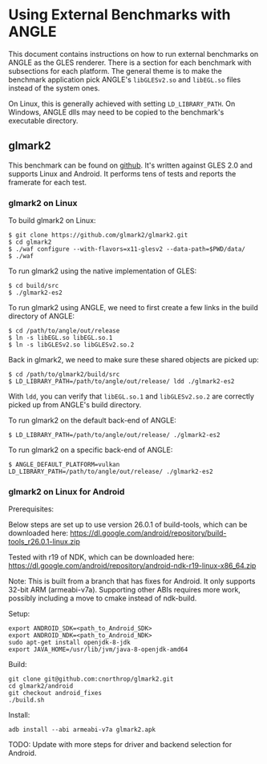# Using External Benchmarks with ANGLE

This document contains instructions on how to run external benchmarks on ANGLE as the GLES renderer.
There is a section for each benchmark with subsections for each platform.  The general theme is to
make the benchmark application pick ANGLE's `libGLESv2.so` and `libEGL.so` files instead of the
system ones.

On Linux, this is generally achieved with setting `LD_LIBRARY_PATH`.  On Windows, ANGLE dlls may
need to be copied to the benchmark's executable directory.

## glmark2

This benchmark can be found on [github](https://github.com/glmark2/glmark2).  It's written against
GLES 2.0 and supports Linux and Android.  It performs tens of tests and reports the framerate for
each test.

### glmark2 on Linux

To build glmark2 on Linux:

```
$ git clone https://github.com/glmark2/glmark2.git
$ cd glmark2
$ ./waf configure --with-flavors=x11-glesv2 --data-path=$PWD/data/
$ ./waf
```

To run glmark2 using the native implementation of GLES:

```
$ cd build/src
$ ./glmark2-es2
```

To run glmark2 using ANGLE, we need to first create a few links in the build directory of ANGLE:

```
$ cd /path/to/angle/out/release
$ ln -s libEGL.so libEGL.so.1
$ ln -s libGLESv2.so libGLESv2.so.2
```

Back in glmark2, we need to make sure these shared objects are picked up:

```
$ cd /path/to/glmark2/build/src
$ LD_LIBRARY_PATH=/path/to/angle/out/release/ ldd ./glmark2-es2
```

With `ldd`, you can verify that `libEGL.so.1` and `libGLESv2.so.2` are correctly picked up from
ANGLE's build directory.

To run glmark2 on the default back-end of ANGLE:

```
$ LD_LIBRARY_PATH=/path/to/angle/out/release/ ./glmark2-es2
```

To run glmark2 on a specific back-end of ANGLE:

```
$ ANGLE_DEFAULT_PLATFORM=vulkan LD_LIBRARY_PATH=/path/to/angle/out/release/ ./glmark2-es2
```

### glmark2 on Linux for Android

Prerequisites:

Below steps are set up to use version 26.0.1 of build-tools, which can be downloaded here:
https://dl.google.com/android/repository/build-tools_r26.0.1-linux.zip

Tested with r19 of NDK, which can be downloaded here:
https://dl.google.com/android/repository/android-ndk-r19-linux-x86_64.zip

Note: This is built from a branch that has fixes for Android.  It only supports 32-bit ARM (armeabi-v7a).  Supporting other ABIs requires more work, possibly including a move to cmake instead of ndk-build.

Setup:

```
export ANDROID_SDK=<path_to_Android_SDK>
export ANDROID_NDK=<path_to_Android_NDK>
sudo apt-get install openjdk-8-jdk
export JAVA_HOME=/usr/lib/jvm/java-8-openjdk-amd64
```

Build:

```
git clone git@github.com:cnorthrop/glmark2.git
cd glmark2/android
git checkout android_fixes
./build.sh
```

Install:

```
adb install --abi armeabi-v7a glmark2.apk
```

TODO: Update with more steps for driver and backend selection for Android.
